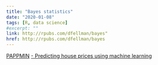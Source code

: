 ```yaml
---
title: "Bayes statistics"
date: "2020-01-08"
tags: [R, data science]
#excerpt: ""
link: http://rpubs.com/dfellman/bayes"
href: http://rpubs.com/dfellman/bayes
---
```

<a href="https://www.thesitewizard.com/" target="_blank">PAPPMIN</a>
<a href="http://rpubs.com/dfellman/houseprices/" target="_blank">- Predicting house prices using machine learning</a>
